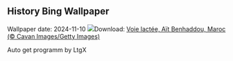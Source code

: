 ## History Bing Wallpaper
Wallpaper date: 2024-11-10
![](https://www.bing.com/th?id=OHR.MoroccoMilkyWay_FR-CA0944585809_UHD.jpg&w=1000)Download: [Voie lactée, Aït Benhaddou, Maroc (© Cavan Images/Getty Images)](https://www.bing.com/th?id=OHR.MoroccoMilkyWay_FR-CA0944585809_UHD.jpg)

Auto get programm by LtgX
